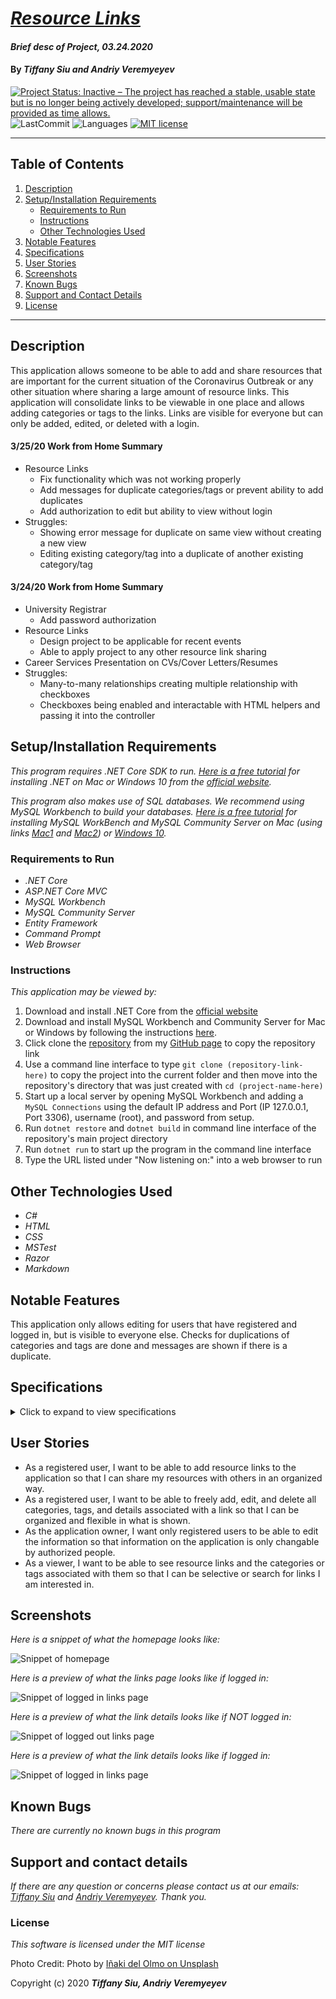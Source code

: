 # _[Resource Links](https://github.com/TSiu88/ResourceLinks)_

#### _Brief desc of Project, 03.24.2020_

#### By _**Tiffany Siu and Andriy Veremyeyev**_

[![Project Status: Inactive – The project has reached a stable, usable state but is no longer being actively developed; support/maintenance will be provided as time allows.](https://www.repostatus.org/badges/latest/inactive.svg)](https://www.repostatus.org/#inactive)
![LastCommit](https://img.shields.io/github/last-commit/tsiu88/ResourceLinks)
![Languages](https://img.shields.io/github/languages/top/tsiu88/ResourceLinks)
[![MIT license](https://img.shields.io/badge/License-MIT-orange.svg)](https://lbesson.mit-license.org/)

---
## Table of Contents
1. [Description](#description)
2. [Setup/Installation Requirements](#setup/installation-requirements)
    - [Requirements to Run](#requirements-to-run)
    - [Instructions](#instructions)
    - [Other Technologies Used](#other-technologies-used)
3. [Notable Features](#notable-features)
4. [Specifications](#specifications)
5. [User Stories](#user-stories)
6. [Screenshots](#screenshots)
7. [Known Bugs](#known-bugs)
8. [Support and Contact Details](#support-and-contact-details)
9. [License](#license)
---
## Description
This application allows someone to be able to add and share resources that are important for the current situation of the Coronavirus Outbreak or any other situation where sharing a large amount of resource links.  This application will consolidate links to be viewable in one place and allows adding categories or tags to the links.  Links are visible for everyone but can only be added, edited, or deleted with a login.

#### 3/25/20 Work from Home Summary
- Resource Links
  - Fix functionality which was not working properly
  - Add messages for duplicate categories/tags or prevent ability to add duplicates
  - Add authorization to edit but ability to view without login
- Struggles:
  - Showing error message for duplicate on same view without creating a new view
  - Editing existing category/tag into a duplicate of another existing category/tag

#### 3/24/20 Work from Home Summary
- University Registrar
  - Add password authorization
- Resource Links
  - Design project to be applicable for recent events
  - Able to apply project to any other resource link sharing
- Career Services Presentation on CVs/Cover Letters/Resumes
- Struggles:
  - Many-to-many relationships creating multiple relationship with checkboxes
  - Checkboxes being enabled and interactable with HTML helpers and passing it into the controller

<!-- #### Notes

##### Parking Lot
- Create link entries w/ multiple tags/categories from checkboxes
 -->

## Setup/Installation Requirements

_This program requires .NET Core SDK to run. [Here is a free tutorial](https://www.learnhowtoprogram.com/c-and-net/getting-started-with-c/installing-c-and-net) for installing .NET on Mac or Windows 10 from the [official website](https://dotnet.microsoft.com/download/dotnet-core/)._ 

_This program also makes use of SQL databases. We recommend using MySQL Workbench to build your databases. [Here is a free tutorial](https://www.learnhowtoprogram.com/c-and-net/getting-started-with-c/installing-and-configuring-mysql) for installing MySQL WorkBench and MySQL Community Server on Mac (using links [Mac1](https://dev.mysql.com/downloads/file/?id=484914) and [Mac2](https://dev.mysql.com/downloads/file/?id=484391)) or [Windows 10](https://dev.mysql.com/downloads/file/?id=484919)._

### Requirements to Run
* _.NET Core_
* _ASP.NET Core MVC_
* _MySQL Workbench_
* _MySQL Community Server_
* _Entity Framework_
* _Command Prompt_
* _Web Browser_

### Instructions

*This application may be viewed by:*

1. Download and install .NET Core from the [official website](https://dotnet.microsoft.com/download/dotnet-core/)
2. Download and install MySQL Workbench and Community Server for Mac or Windows by following the instructions [here](https://www.learnhowtoprogram.com/c-and-net/getting-started-with-c/installing-and-configuring-mysql).
3. Click clone the [repository](https://github.com/TSiu88/ResourceLinks.git) from my [GitHub page](https://github.com/TSiu88) to copy the repository link
4. Use a command line interface to type `git clone (repository-link-here)` to copy the project into the current folder and then move into the repository's directory that was just created with `cd (project-name-here)`
5. Start up a local server by opening MySQL Workbench and adding a `MySQL Connections` using the default IP address and Port (IP 127.0.0.1, Port 3306), username (root), and password from setup.
6. Run `dotnet restore` and `dotnet build` in command line interface of the repository's main project directory
7. Run `dotnet run` to start up the program in the command line interface
8. Type the URL listed under "Now listening on:" into a web browser to run

## Other Technologies Used
* _C#_
* _HTML_
* _CSS_
* _MSTest_
* _Razor_
* _Markdown_

## Notable Features
This application only allows editing for users that have registered and logged in, but is visible to everyone else.  Checks for duplications of categories and tags are done and messages are shown if there is a duplicate.

## Specifications

<details>
  <summary>Click to expand to view specifications</summary>

| Specification | Input | Output |
| :-------------     | :------------- | :------------- |
| The application should have categories and tags that can be added to a link | Open link to categories or tags | Show list of categories or tags
| Categories and tags can be added, edited or deleted if logged in | On category/tag index | Buttons to add, edit, or delete |
| New categories/tags cannot be added if it is a duplicate that already exists | Add category/link | Duplicate categories/tags not allowed |
| Links can be added with a category and tag | Add a link | Link visible in index of links |
| Additional categories or tags can be added to a link | Add category/link | New category/link visible in lnk details |
| Links can have categories/tags deleted | Delete category/tag | Category/tag removed from link |
| Links can have details edited | Edit link details | New details shown |
| Ability to add, edit, or delete not visible if not logged in | User not logged in | No buttons/links to add, edit, or delete visible |
</details>

## User Stories

* As a registered user, I want to be able to add resource links to the application so that I can share my resources with others in an organized way.
* As a registered user, I want to be able to freely add, edit, and delete all categories, tags, and details associated with a link so that I can be organized and flexible in what is shown.
* As the application owner, I want only registered users to be able to edit the information so that information on the application is only changable by authorized people.
* As a viewer, I want to be able to see resource links and the categories or tags associated with them so that I can be selective or search for links I am interested in.

## Screenshots

_Here is a snippet of what the homepage looks like:_

![Snippet of homepage](./ResourceLinks/img-readme/snippet1.png)

_Here is a preview of what the links page looks like if logged in:_

![Snippet of logged in links page](./ResourceLinks/img-readme/snippet2.png)

_Here is a preview of what the link details looks like if NOT logged in:_

![Snippet of logged out links page](./ResourceLinks/img-readme/snippet3.png)

_Here is a preview of what the link details looks like if logged in:_

![Snippet of logged in links page](./ResourceLinks/img-readme/snippet4.png)

## Known Bugs

_There are currently no known bugs in this program_

## Support and contact details

_If there are any question or concerns please contact us at our emails: [Tiffany Siu](mailto:tsiu88@gmail.com) and [Andriy Veremyeyev](mailto:belyybrat@gmail.com). Thank you._

### License

*This software is licensed under the MIT license*

Photo Credit: Photo by [Iñaki del Olmo on Unsplash](https://unsplash.com/photos/NIJuEQw0RKg)

Copyright (c) 2020 **_Tiffany Siu, Andriy Veremyeyev_**
